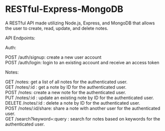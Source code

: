 # RESTful-Express-MongoDB

A RESTful API made utilizing Node.js, Express, and MongoDB that allows the user to create, read, update, and delete notes.

API Endpoints:

Auth:

POST /auth/signup: create a new user account  
POST /auth/login: login to an existing account and receive an access token  

Notes:

GET /notes: get a list of all notes for the authenticated user.  
GET /notes/:id : get a note by ID for the authenticated user.  
POST /notes: create a new note for the authenticated user.  
PUT /notes/:id : update an existing note by ID for the authenticated user.  
DELETE /notes/:id : delete a note by ID for the authenticated user.  
POST /notes/:id/share: share a note with another user for the authenticated user.  
GET /search?keyword=:query : search for notes based on keywords for the authenticated user.  
